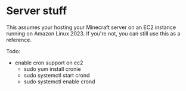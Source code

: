 # Server stuff

This assumes your hosting your Minecraft server on an EC2 instance running on Amazon Linux 2023. If you're not, you can still use this as a reference.

Todo:
- enable cron support on ec2
  - sudo yum install cronie
  - sudo systemctl start crond
  - sudo systemctl enable crond
